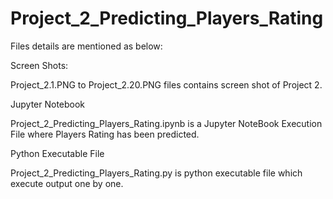 # Project_2_Predicting_Players_Rating

Files details are mentioned as below:

Screen Shots:

Project_2.1.PNG to Project_2.20.PNG files contains screen shot of Project 2.

Jupyter Notebook

Project_2_Predicting_Players_Rating.ipynb is a Jupyter NoteBook Execution File where Players Rating has been predicted.

Python Executable File

Project_2_Predicting_Players_Rating.py is python executable file which execute output one by one.
